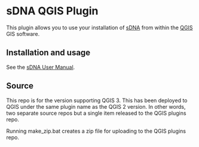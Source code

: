 # sDNA QGIS Plugin

This plugin allows you to use your installation of [sDNA](https://www.cardiff.ac.uk/sdna) from within the [QGIS](https://www.qgis.org) GIS software.

## Installation and usage

See the [sDNA User Manual](https://www.cardiff.ac.uk/sdna/wp-content/downloads/documentation/manual/latest.html).

## Source

This repo is for the version supporting QGIS 3. This has been deployed to QGIS under the same plugin name as the QGIS 2 version. In other words, two separate source repos but a single item released to the QGIS plugins repo.

Running make_zip.bat creates a zip file for uploading to the QGIS plugins repo.